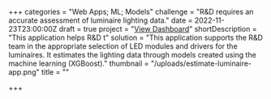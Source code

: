 +++
categories = "Web Apps; ML; Models"
challenge = "R&D requires an accurate assessment of luminaire lighting data."
date = 2022-11-23T23:00:00Z
draft = true
project = "[View Dashboard](https://pit-gmbh-wt.shinyapps.io/app_estimate/)"
shortDescription = "This application helps R&D t"
solution = "This application supports the R&D team in the appropriate selection of LED modules and drivers for the luminaires. It estimates the lighting data through models created using the machine learning (XGBoost)."
thumbnail = "/uploads/estimate-luminaire-app.png"
title = ""

+++

